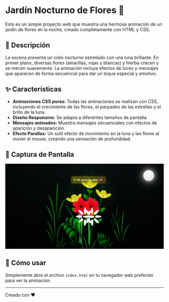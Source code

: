 # Jardín Nocturno de Flores 🌙

Este es un simple proyecto web que muestra una hermosa animación de un jardín de flores en la noche, creado completamente con HTML y CSS.

## 📜 Descripción

La escena presenta un cielo nocturno estrellado con una luna brillante. En primer plano, diversas flores (amarillas, rojas y blancas) y hierba crecen y se mecen suavemente. La animación incluye efectos de luces y mensajes que aparecen de forma secuencial para dar un toque especial y emotivo.

## ✨ Características

-   **Animaciones CSS puras:** Todas las animaciones se realizan con CSS, incluyendo el crecimiento de las flores, el parpadeo de las estrellas y el brillo de la luna.
-   **Diseño Responsivo:** Se adapta a diferentes tamaños de pantalla.
-   **Mensajes animados:** Muestra mensajes secuenciales con efectos de aparición y desaparición.
-   **Efecto Parallax:** Un sutil efecto de movimiento en la luna y las flores al mover el mouse, creando una sensación de profundidad.

## 📸 Captura de Pantalla

![Jardín Nocturno de Flores](screenshot.png)

## 🚀 Cómo usar

Simplemente abre el archivo `index.html` en tu navegador web preferido para ver la animación.

---
Creado con ❤️
